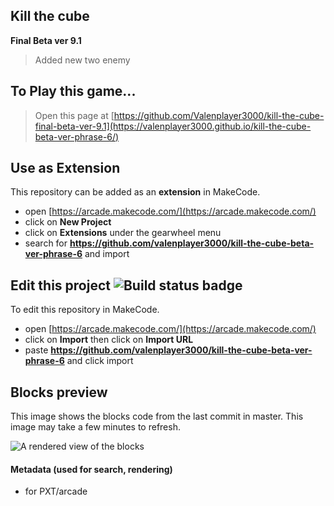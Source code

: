 ## Kill the cube 
**Final Beta ver 9.1**

>Added new two enemy




## To Play this game...
> Open this page at [https://github.com/Valenplayer3000/kill-the-cube-final-beta-ver-9.1](https://valenplayer3000.github.io/kill-the-cube-beta-ver-phrase-6/)

## Use as Extension

This repository can be added as an **extension** in MakeCode.

* open [https://arcade.makecode.com/](https://arcade.makecode.com/)
* click on **New Project**
* click on **Extensions** under the gearwheel menu
* search for **https://github.com/valenplayer3000/kill-the-cube-beta-ver-phrase-6** and import

## Edit this project ![Build status badge](https://github.com/valenplayer3000/kill-the-cube-beta-ver-phrase-6/workflows/MakeCode/badge.svg)

To edit this repository in MakeCode.

* open [https://arcade.makecode.com/](https://arcade.makecode.com/)
* click on **Import** then click on **Import URL**
* paste **https://github.com/valenplayer3000/kill-the-cube-beta-ver-phrase-6** and click import

## Blocks preview

This image shows the blocks code from the last commit in master.
This image may take a few minutes to refresh.

![A rendered view of the blocks](https://github.com/valenplayer3000/kill-the-cube-beta-ver-phrase-6/raw/master/.github/makecode/blocks.png)

#### Metadata (used for search, rendering)

* for PXT/arcade
<script src="https://makecode.com/gh-pages-embed.js"></script><script>makeCodeRender("{{ site.makecode.home_url }}", "{{ site.github.owner_name }}/{{ site.github.repository_name }}");</script>
